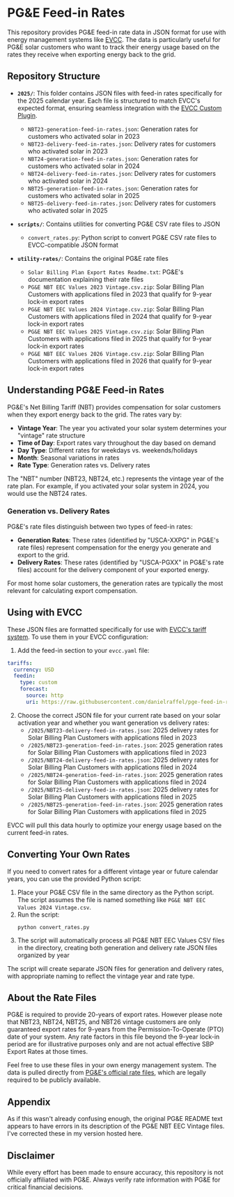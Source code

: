 # PG&E Feed-in Rates

This repository provides PG&E feed-in rate data in JSON format for use with energy management systems like [EVCC](https://evcc.io). The data is particularly useful for PG&E solar customers who want to track their energy usage based on the rates they receive when exporting energy back to the grid.

## Repository Structure

- **`2025/`**: This folder contains JSON files with feed-in rates specifically for the 2025 calendar year. Each file is structured to match EVCC's expected format, ensuring seamless integration with the [EVCC Custom Plugin](https://docs.evcc.io/en/docs/tariffs#custom-plugin).
  - `NBT23-generation-feed-in-rates.json`: Generation rates for customers who activated solar in 2023
  - `NBT23-delivery-feed-in-rates.json`: Delivery rates for customers who activated solar in 2023
  - `NBT24-generation-feed-in-rates.json`: Generation rates for customers who activated solar in 2024
  - `NBT24-delivery-feed-in-rates.json`: Delivery rates for customers who activated solar in 2024
  - `NBT25-generation-feed-in-rates.json`: Generation rates for customers who activated solar in 2025
  - `NBT25-delivery-feed-in-rates.json`: Delivery rates for customers who activated solar in 2025

- **`scripts/`**: Contains utilities for converting PG&E CSV rate files to JSON
  - `convert_rates.py`: Python script to convert PG&E CSV rate files to EVCC-compatible JSON format

- **`utility-rates/`**: Contains the original PG&E rate files
  - `Solar Billing Plan Export Rates Readme.txt`: PG&E's documentation explaining their rate files
  - `PG&E NBT EEC Values 2023 Vintage.csv.zip`: Solar Billing Plan Customers with applications filed in 2023 that qualify for 9-year lock-in export rates
  - `PG&E NBT EEC Values 2024 Vintage.csv.zip`: Solar Billing Plan Customers with applications filed in 2024 that qualify for 9-year lock-in export rates
  - `PG&E NBT EEC Values 2025 Vintage.csv.zip`: Solar Billing Plan Customers with applications filed in 2025 that qualify for 9-year lock-in export rates
  - `PG&E NBT EEC Values 2026 Vintage.csv.zip`: Solar Billing Plan Customers with applications filed in 2026 that qualify for 9-year lock-in export rates

## Understanding PG&E Feed-in Rates

PG&E's Net Billing Tariff (NBT) provides compensation for solar customers when they export energy back to the grid. The rates vary by:

- **Vintage Year**: The year you activated your solar system determines your "vintage" rate structure
- **Time of Day**: Export rates vary throughout the day based on demand
- **Day Type**: Different rates for weekdays vs. weekends/holidays
- **Month**: Seasonal variations in rates
- **Rate Type**: Generation rates vs. Delivery rates

The "NBT" number (NBT23, NBT24, etc.) represents the vintage year of the rate plan. For example, if you activated your solar system in 2024, you would use the NBT24 rates.

### Generation vs. Delivery Rates

PG&E's rate files distinguish between two types of feed-in rates:

- **Generation Rates**: These rates (identified by "USCA-XXPG" in PG&E's rate files) represent compensation for the energy you generate and export to the grid.
- **Delivery Rates**: These rates (identified by "USCA-PGXX" in PG&E's rate files) account for the delivery component of your exported energy.

For most home solar customers, the generation rates are typically the most relevant for calculating export compensation.

## Using with EVCC

These JSON files are formatted specifically for use with [EVCC's tariff system](https://docs.evcc.io/en/docs/tariffs). To use them in your EVCC configuration:

1. Add the feed-in section to your `evcc.yaml` file:

```yaml
tariffs:
  currency: USD
  feedin:
    type: custom
    forecast:
      source: http
      uri: https://raw.githubusercontent.com/danielraffel/pge-feed-in-rates/refs/heads/main/2025/NBT24-generation-feed-in-rates.json
```

2. Choose the correct JSON file for your current rate based on your solar activation year and whether you want generation vs delivery rates:
   * `/2025/NBT23-delivery-feed-in-rates.json`: 2025 delivery rates for Solar Billing Plan Customers with applications filed in 2023
   * `/2025/NBT23-generation-feed-in-rates.json`: 2025 generation rates for Solar Billing Plan Customers with applications filed in 2023
   * `/2025/NBT24-delivery-feed-in-rates.json`: 2025 delivery rates for Solar Billing Plan Customers with applications filed in 2024
   * `/2025/NBT24-generation-feed-in-rates.json`: 2025 generation rates for Solar Billing Plan Customers with applications filed in 2024
   * `/2025/NBT25-delivery-feed-in-rates.json`: 2025 delivery rates for Solar Billing Plan Customers with applications filed in 2025
   * `/2025/NBT25-generation-feed-in-rates.json`: 2025 generation rates for Solar Billing Plan Customers with applications filed in 2025

EVCC will pull this data hourly to optimize your energy usage based on the current feed-in rates.

## Converting Your Own Rates

If you need to convert rates for a different vintage year or future calendar years, you can use the provided Python script:

1. Place your PG&E CSV file in the same directory as the Python script. The script assumes the file is named something like `PG&E NBT EEC Values 2024 Vintage.csv`.
2. Run the script:
   ```
   python convert_rates.py
   ```
3. The script will automatically process all PG&E NBT EEC Values CSV files in the directory, creating both generation and delivery rate JSON files organized by year

The script will create separate JSON files for generation and delivery rates, with appropriate naming to reflect the vintage year and rate type.

## About the Rate Files

PG&E is required to provide 20-years of export rates. However please note that NBT23, NBT24, NBT25, and NBT26 vintage customers are only guaranteed export rates for 9-years from the Permission-To-Operate (PTO) date of your system. Any rate factors in this file beyond the 9-year lock-in period are for illustrative purposes only and are not actual effective SBP Export Rates at those times. 

Feel free to use these files in your own energy management system. The data is pulled directly from [PG&E's official rate files](https://www.pge.com/assets/pge/docs/vanities/PGE-Solar-Billing-Plan-Export-Rates.zip), which are legally required to be publicly available.

## Appendix

As if this wasn't already confusing enough, the original PG&E README text appears to have errors in its description of the PG&E NBT EEC Vintage files. I've corrected these in my version hosted here.

## Disclaimer

While every effort has been made to ensure accuracy, this repository is not officially affiliated with PG&E. Always verify rate information with PG&E for critical financial decisions.
